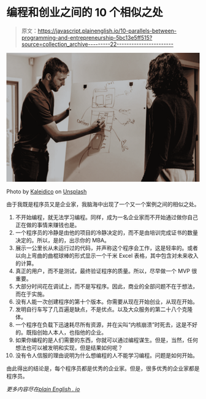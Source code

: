 # 编程和创业之间的 10 个相似之处

> 原文：<https://javascript.plainenglish.io/10-parallels-between-programming-and-entrepreneurship-5bc13e5ff515?source=collection_archive---------22----------------------->

![](img/9799a29065fcc452b3d090b327dedb66.png)

Photo by [Kaleidico](https://unsplash.com/@kaleidico?utm_source=medium&utm_medium=referral) on [Unsplash](https://unsplash.com?utm_source=medium&utm_medium=referral)

由于我既是程序员又是企业家，我脑海中出现了一个又一个案例之间的相似之处。

1.  不开始编程，就无法学习编程。同样，成为一名企业家而不开始通过做你自己正在做的事情来赚钱也是。
2.  一个程序员的冷静是由他的项目的冷静决定的，而不是由培训完成证书的数量决定的。所以，是的，出示你的 MBA。
3.  展示一公里长从未运行过的代码，并声称这个程序会工作，这是轻率的。或者以向上弯曲的曲棍球棒的形式显示一个千米 Excel 表格，其中包含对未来收入的计算。
4.  真正的用户，而不是测试，最终验证程序的质量。所以，尽早做一个 MVP 很重要。
5.  大部分时间花在调试上，而不是写程序。因此，商业的全部问题不在于想法，而在于实施。
6.  没有人能一次创建程序的第十个版本。你需要从现在开始创业，从现在开始。
7.  发明自行车写了几百遍是缺点，不是优点。以及大众服务的第二十八个克隆体。
8.  一个程序在负载下迅速耗尽所有资源，并在尖叫“内核崩溃”时死去，这是不好的。既指创始人本人，也指他的企业。
9.  如果你编程的是人们需要的东西，你就可以通过编程谋生。但是，当然，任何想法也可以被发明和实现，但是结果如何呢？
10.  没有令人信服的理由说明为什么想编程的人不能学习编程。问题是如何开始。

由此得出的结论是，每个程序员都是优秀的企业家。但是，很多优秀的企业家都是程序员。

*更多内容尽在*[*plain English . io*](http://plainenglish.io/)